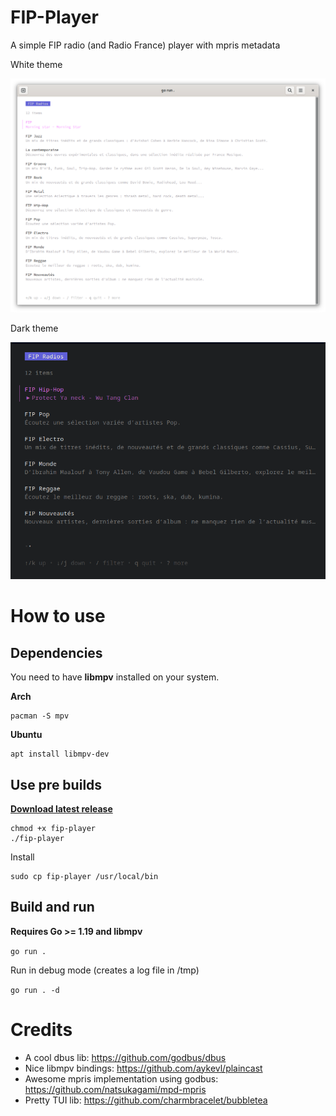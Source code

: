 # FIP-Player

A simple FIP radio (and Radio France) player with mpris metadata

White theme
<p align="center">
  <img src="docs/screenshot.png" />
</p>

Dark theme
<p align="center">
  <img src="docs/screenshot-dark.png" />
</p>

# How to use

## Dependencies

You need to have **libmpv** installed on your system.

**Arch**
```shell
pacman -S mpv
```

**Ubuntu**
```shell
apt install libmpv-dev
```

## Use pre builds

[**Download latest release**](https://github.com/DucNg/fip-player/releases/download/latest/fip-player)

```shell
chmod +x fip-player
./fip-player
```

Install
```
sudo cp fip-player /usr/local/bin
```

## Build and run

**Requires Go >= 1.19 and libmpv**

`go run .`

Run in debug mode (creates a log file in /tmp)

`go run . -d`

# Credits

* A cool dbus lib: https://github.com/godbus/dbus
* Nice libmpv bindings: https://github.com/aykevl/plaincast
* Awesome mpris implementation using godbus: https://github.com/natsukagami/mpd-mpris
* Pretty TUI lib: https://github.com/charmbracelet/bubbletea
